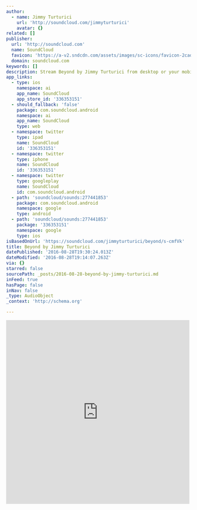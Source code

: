 ```yaml
---
author:
  - name: Jimmy Turturici
    url: 'http://soundcloud.com/jimmyturturici'
    avatar: {}
related: []
publisher:
  url: 'http://soundcloud.com'
  name: SoundCloud
  favicon: 'https://a-v2.sndcdn.com/assets/images/sc-icons/favicon-2cadd14b.ico'
  domain: soundcloud.com
keywords: []
description: Stream Beyond by Jimmy Turturici from desktop or your mobile device
app_links:
  - type: ios
    namespace: ai
    app_name: SoundCloud
    app_store_id: '336353151'
  - should_fallback: 'false'
    package: com.soundcloud.android
    namespace: ai
    app_name: SoundCloud
    type: web
  - namespace: twitter
    type: ipad
    name: SoundCloud
    id: '336353151'
  - namespace: twitter
    type: iphone
    name: SoundCloud
    id: '336353151'
  - namespace: twitter
    type: googleplay
    name: SoundCloud
    id: com.soundcloud.android
  - path: 'soundcloud/sounds:277441853'
    package: com.soundcloud.android
    namespace: google
    type: android
  - path: 'soundcloud/sounds:277441853'
    package: '336353151'
    namespace: google
    type: ios
isBasedOnUrl: 'https://soundcloud.com/jimmyturturici/beyond/s-cmfVk'
title: Beyond by Jimmy Turturici
datePublished: '2016-08-28T19:30:24.013Z'
dateModified: '2016-08-28T19:14:07.263Z'
via: {}
starred: false
sourcePath: _posts/2016-08-28-beyond-by-jimmy-turturici.md
inFeed: true
hasPage: false
inNav: false
_type: AudioObject
_context: 'http://schema.org'

---
```

<iframe src="https://cdn.embedly.com/widgets/media.html?src=https%3A%2F%2Fw.soundcloud.com%2Fplayer%2F%3Fvisual%3Dtrue%26url%3Dhttp%253A%252F%252Fapi.soundcloud.com%252Ftracks%252F277441853%26show_artwork%3Dtrue%26secret_token%3Ds-cmfVk&amp;url=https%3A%2F%2Fsoundcloud.com%2Fjimmyturturici%2Fbeyond%2Fs-cmfVk&amp;image=http%3A%2F%2Fa1.sndcdn.com%2Fimages%2Ffb_placeholder.png%3F1471871690&amp;key=b7d04c9b404c499eba89ee7072e1c4f7&amp;type=text%2Fhtml&amp;schema=soundcloud" width="500" height="500" scrolling="no" frameborder="0" allowfullscreen="" style=""></iframe>